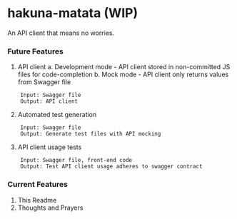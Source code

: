 # hakuna-matata (WIP)

An API client that means no worries.

### Future Features

1. API client
    a. Development mode - API client stored in non-committed JS files for code-completion
    b. Mock mode - API client only returns values from Swagger file
```
    Input: Swagger file
    Output: API client
```

2. Automated test generation
```
    Input: Swagger file
    Output: Generate test files with API mocking
```

3. API client usage tests
```
    Input: Swagger file, front-end code
    Output: Test API client usage adheres to swagger contract
```

### Current Features

1. This Readme
2. Thoughts and Prayers